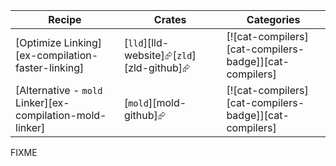 | Recipe | Crates | Categories |
|---|---|---|
| [Optimize Linking][ex-compilation-faster-linking] | [`lld`][lld-website]⮳[`zld`][zld-github]⮳ | [![cat-compilers][cat-compilers-badge]][cat-compilers] |
| [Alternative - `mold` Linker][ex-compilation-mold-linker] | [`mold`][mold-github]⮳ | [![cat-compilers][cat-compilers-badge]][cat-compilers] |

<div class="hidden">
FIXME
</div>
